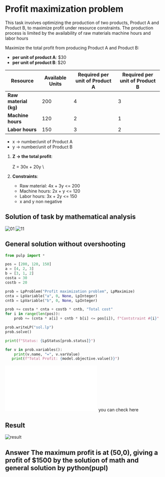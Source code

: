 # Profit maximization problem
This task involves optimizing the production of two products, Product A and Product B, to maximize profit under resource constraints. The production process is limited by the availability of raw materials machine hours and labor hours

Maximize the total profit from producing Product A and Product B:  
- **per unit of product A**: $30  
- **per unit of product B**: $20  

| Resource          | Available Units | Required per unit of Product A | Required per unit of Product B |
|--------------------|-----------------|--------------------------------|--------------------------------|
| **Raw material (kg)** | 200             | 4                              | 3                              |
| **Machine hours**     | 120             | 2                              | 1                              |
| **Labor hours**       | 150             | 3                              | 2                              |

- x -> number/unit of Product A  
- y -> number/unit of Product B  

1. **Z -> the total profit**:  
   \
    Z = 30x + 20y
   \  
   

2. **Constraints**:  
   - Raw material:  4x + 3y <= 200  
   - Machine hours:  2x + y <= 120   
   - Labor hours:  3x + 2y <= 150   
   - x and y non negative   

## Solution of task by mathematical analysis
![01](task1b/01b.jpg)
![11](task1b/11b.jpg)

## General solution without overshooting
   ```python
   from pulp import *

   pos = [200, 120, 150]
   a = [4, 2, 3]
   b = [3, 1, 2]
   costa = 30
   costb = 20

   prob = LpProblem("Profit maximization problem", LpMaximize)
   cnta = LpVariable("a", 0, None, LpInteger)
   cntb = LpVariable("b", 0, None, LpInteger)

   prob += costa * cnta + costb * cntb, "Total cost"
   for i in range(len(pos)):
       prob += (cnta * a[i] + cntb * b[i] <= pos[i]), f"Contstraint #{i}"

   prob.writeLP("sol.lp")
   prob.solve()

   print(f"Status: {LpStatus[prob.status]}")
   
   for v in prob.variables():
       print(v.name, "=", v.varValue)
      print(f"Total Profit: {model.objective.value()}")
   ```  
![this code](pyp.py) you can check here 

## Result
![result](task1b/result.png)

## Answer The maximum profit is at (50,0), giving a profit of $1500 by the solution of math and general solution by python(pupl)